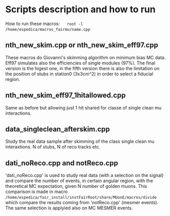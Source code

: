 # Scripts description and how to run

How to run these macros:
` ` ` 
root -l /home/espedica/macros_fairmu/name.cpp
` ` ` 


## nth_new_skim.cpp or nth_new_skim_eff97.cpp

These macros do Giovanni's skimming algorithm on minimum bias MC data. Eff97 simulates also the efficiencies of single modules (97%). The final version is the higest one, in the fifth version there is also the limitation on 
the position of  stubs in station0 (3x3cm^2) in order to select a fiducial region.

##  nth_new_skim_eff97_1hitallowed.cpp
 Same as before but allowing just 1 hit shared for classe of single clean mu interactions.

## data_singleclean_afterskim.cpp

Study the real data sample after skimming of the class single clean mu interaxtions. N of stubs, N of reco tracks etc.

## dati_noReco.cpp and notReco.cpp

'dati_noReco.cpp' is used to study real data (with a selection on the signal) and compare the number of events, in certain angular region, with the theoretical MC expectation, given N number of golden muons. This comparison is made in macro
` ` `
/home/espedica/fair_install/instFairRoot/share/MUonE/macros/divide
` ` `
which compare the results coming from 'notReco.cpp' (mesmer events). The same selection is applyied also on MC MESMER events.
